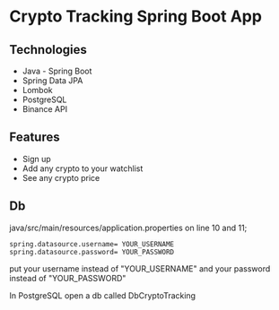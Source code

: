 # Crypto Tracking Spring Boot App

## Technologies

* Java - Spring Boot
* Spring Data JPA
* Lombok
* PostgreSQL
* Binance API

## Features

* Sign up
* Add any crypto to your watchlist
* See any crypto price

## Db

java/src/main/resources/application.properties on line 10 and 11;

```properties
spring.datasource.username= YOUR_USERNAME
spring.datasource.password= YOUR_PASSWORD
```

put your username instead of "YOUR_USERNAME" and your password instead of "YOUR_PASSWORD"

In PostgreSQL open a db called DbCryptoTracking
